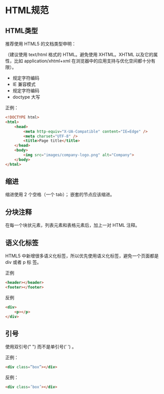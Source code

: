 # HTML规范

## HTML类型 
推荐使用 HTML5 的文档类型申明： 

（建议使用 text/html 格式的 HTML。避免使用 XHTML。XHTML 以及它的属性，比如 application/xhtml+xml 在浏览器中的应用支持与优化空间都十分有限）。  

* 规定字符编码 
* IE 兼容模式 
* 规定字符编码 
* doctype 大写

正例：

```html
<!DOCTYPE html> 
<html> 
    <head> 
        <meta http-equiv="X-UA-Compatible" content="IE=Edge" /> 
        <meta charset="UTF-8" /> 
        <title>Page title</title> 
    </head> 
    <body> 
        <img src="images/company-logo.png" alt="Company"> 
    </body> 
</html>
```

## 缩进

缩进使用 2 个空格（一个 tab）； 嵌套的节点应该缩进。

## 分块注释

在每一个块状元素，列表元素和表格元素后，加上一对 HTML 注释。

## 语义化标签
HTML5 中新增很多语义化标签，所以优先使用语义化标签，避免一个页面都是 div 或者 p 标 签。

正例

```html
<header></header> 
<footer></footer> 
```

反例

```html
<div> 
    <p></p> 
</div>
```

## 引号

使用双引号(" ") 而不是单引号(’ ') 。 

正例：

```html
<div class=”box”></div>
```

反例：

```html
<div class=’box’></div>
```



